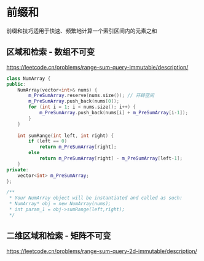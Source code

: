 # 前缀和

前缀和技巧适用于快速、频繁地计算一个索引区间内的元素之和

## 区域和检索 - 数组不可变
https://leetcode.cn/problems/range-sum-query-immutable/description/
```c++
class NumArray {
public:
    NumArray(vector<int>& nums) {
        m_PreSumArray.reserve(nums.size()); // 开辟空间
        m_PreSumArray.push_back(nums[0]);
        for (int i = 1; i < nums.size(); i++) {
            m_PreSumArray.push_back(nums[i] + m_PreSumArray[i-1]);
        }
    }
    
    int sumRange(int left, int right) {
        if (left == 0)
            return m_PreSumArray[right];
        else
            return m_PreSumArray[right] - m_PreSumArray[left-1];
    }
private:
    vector<int> m_PreSumArray;
};

/**
 * Your NumArray object will be instantiated and called as such:
 * NumArray* obj = new NumArray(nums);
 * int param_1 = obj->sumRange(left,right);
 */
```

## 二维区域和检索 - 矩阵不可变
https://leetcode.cn/problems/range-sum-query-2d-immutable/description/
```c++

```
